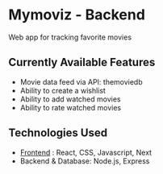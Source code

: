 # Mymoviz - Backend

Web app for tracking favorite movies

## Currently Available Features
- Movie data feed via API: themoviedb
- Ability to create a wishlist
- Ability to add watched movies
- Ability to rate watched movies

## Technologies Used
- [Frontend](https://github.com/ManuPuyuelo/mymoviz-frontend)  : React, CSS, Javascript, Next
- Backend & Database: Node.js, Express


